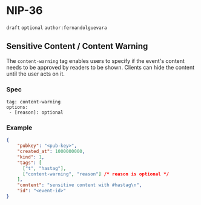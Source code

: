 # NIP-36

`draft` `optional` `author:fernandolguevara`

## Sensitive Content / Content Warning

The `content-warning` tag enables users to specify if the event's content needs to be approved by readers to be shown.
Clients can hide the content until the user acts on it.

### Spec

```
tag: content-warning
options:
 - [reason]: optional  
```

### Example

```json
{
    "pubkey": "<pub-key>",
    "created_at": 1000000000,
    "kind": 1,
    "tags": [
      ["t", "hastag"],
      ["content-warning", "reason"] /* reason is optional */
    ],
    "content": "sensitive content with #hastag\n",
    "id": "<event-id>"
}
```

